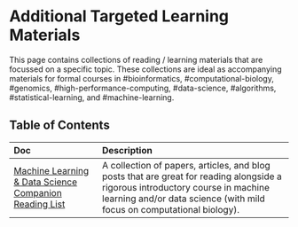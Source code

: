 # Additional Targeted Learning Materials
This page contains collections of reading / learning materials that are focussed on a specific topic. These collections are ideal as accompanying materials for formal courses in #bioinformatics, #computational-biology, #genomics, #high-performance-computing, #data-science, #algorithms, #statistical-learning, and #machine-learning.

## Table of Contents
Doc | Description
:------ | :------
[Machine Learning & Data Science Companion Reading List](https://github.com/krishnanlab/teaching/blob/master/additional-reading/ml-ds-companion.md) | A collection of papers, articles, and blog posts that are great for reading alongside a rigorous introductory course in machine learning and/or data science (with mild focus on computational biology).
